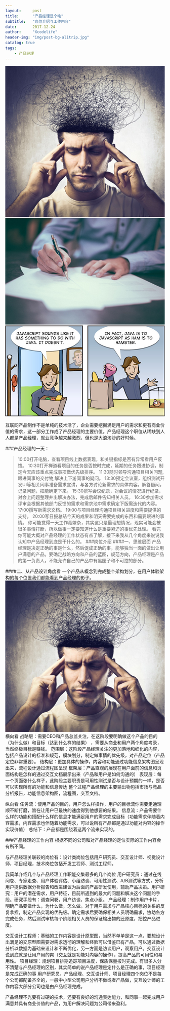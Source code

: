 ```yaml
---
layout:     post
title:      "产品经理是个啥"
subtitle:   "岗位介绍与工作内容"
date:       2017-12-24
author:     "Xcodelife"
header-img: "img/post-bg-alitrip.jpg"
catalog: true
tags:
    - 产品经理
---
```


![img](/img/in-post/IMG_8372.jpg)
![img](/img/in-post/IMG_8402.JPG)
![img](/img/in-post/javascript-java.jpg)

互联网产品制作不是单纯的技术活了，企业需要挖掘满足用户的需求和更有商业价值的需求，这一部分工作成了产品经理的主要价值。产品经理这个职位从稀缺到人人都是产品经理，就业竞争越来越激烈，但也是大浪淘沙的好时候。

###产品经理的一天：
>10:00打开电脑，查看项目线上数据表现，和关键指标是否有异常看用户反馈。
>10:30打开禅道看项目的任务是否按时完成，延期的任务跟进协调，制定今天应该重点完成事项做优先级排序。
>11:30随时领导沟通项目相关问题,跟进同事的交付物,解决上下游同事的疑问。
>13:30预定会议室，组织测试开发UI等相关同事准备需求宣讲，与各方讨论新需求的具体内容。解答疑问，记录问题，把能确定下来。
>15:30撰写会议纪录，对会议的情况进行纪录，对会上问题整理并出解决办法，完成后邮件告知相关人员。
>16:30参加需求评审会根据其他部门反馈的需求和需求池中需求确定下版需迭代的内容。
>17:00撰写新需求文档。
>19:00与项目经理沟通项目相关进度和需要提供的支持。
>20:00写日报总结今天的成果和明天需要完成的东西和需要跟进的事情。
>你可能觉得一天工作竟繁杂，其实这只是最理想情况，现实可能会被很多事情打断，所以做事一定要知道什么是重要紧迫的事优先处理。
看完你可能大概对产品经理的工作状态有点了解，接下来我从几个角度来说说我认知中产品经理到底是干什么的。
###岗位介绍
####一、思维层面
产品经理是决定正确的事是什么，然后促成正确的事，能够独当一面的做出让用户满意的产品。要确定战略方向和产品的蓝图，规范方向，产品经理是产品的第一负责人，不能允许自己的产品中有黑匣子和不可控的部分。

####二、从产品设计角度看
一个产品从概念到完成整个架构划分，在用户体验架构的每个位置我们都能看到产品经理的影子。
![img](/img/in-post/IMG_8372.jpg)
横向看
战略层：需要CEO和产品总监关注，在这阶段要明确做这个产品的目的（为什么做）和目标（达到什么样的结果） ，需要从商业和用户两个角度考录，当然终极目标是赚钱。
范围层：这阶段产品经理关注的更加落地和细化的内容，包括产品设计的标准和规范，模块划分，制定做事情的优先级，对产品定位（产品定位非常重要）。
结构层：更加具体的操作，内容和功能通过功能信息架构图呈现出来，流程设计通过流程图呈现
框架层：产品直观的展现在用户面前的信息和页面结构是怎样的通过交互文档展示出来（产品和用户是如何沟通的）
表现层：每一个页面张什么样子，此阶段主要职责是可用性测试是否与设计预期的一样，是否可以实现所有的功能和信息传达
整个过程产品经理的主要输出物包括市场与竞品分析报告，功能信息架构图，流程图，交互文档。

纵向看
任务流：使用产品的目的，用户怎么样操作，用户的目标流你需要走通理顺不断打磨，旨在让用户已最快的速度得到他想要的结果。
信息流：产品需要什么样的功能和搭配什么样的信息才能满足用户的需求完成目标（功能需求伴随着内容需求，内容需求也伴随着功能需求，可以说所有产品都是通过功能对内容的操作实现价值）
总结下：产品都是围绕着这两个流来实现的。

###产品经理的工作内容
根据不同的公司和对产品经理的定位实际的工作内容会有所不同。

与产品经理关联较的岗位有：设计类岗位包括用户研究员、交互设计师、视觉设计师，项目经理，技术岗位包括开发工程师、测试工程师。

我简单介绍几个与产品经理工作职能交集最多的几个岗位
用户研究员：通过在线问卷、专家走查、用户体验评估、小组访谈、可用性测试、A/B测试等方式，分析用户提供数据分析报告和改进建议为后面的产品研发使用，辅助产品决策。用户研究：用户的潜在需求，用户特征，目前所遇到的最大的问题和解决这个问题的手段。研究手段有：调查问卷，用户访谈，焦点小组。
产品经理：制作用户卡片，明确产品要做什么，为什么做，怎么做。对于用户需求与产品核心目标的关系的反复拿捏，制定产品实现的优先级。确定需求后要确保相关人员明确需求，协助各方完成任务，然后测试审核每个阶段相关人员的保证输出物的还原度，把控产品进度。

交互设计工程师：基础的工作内容是设计原型图，当然不单单是这一点，要想设计出满足的交原型图需要对需求透彻的理解和经验可以借鉴已有产品，可以通过数据分析以数据为基础来设计和不断优化，另一方面是访谈用户，观察用户。交互设计说到底就是让用户用的爽（交互就是功能对内容的操作），提高产品的可用性和易用性。
项目经理：规划项目排期追踪项目进度，保质保量按时完成。有很多人分不清楚与产品经理的区别，其实简单的说产品经理是定什么是正确的事，项目经理是完成正确的事
用户研究员、产品经理、交互设计师、项目经理四个岗位不是每个公司都配备齐全的，一般中小型公司用户分析不做或者产品做，交互设计师的工作内容大部分公司也是由产品经理完成。

产品经理不光要有过硬的技术，还要有良好的沟通表达能力，和同事一起完成用户满意并具有商业价值的产品，为用户解决问题为公司带来盈利。

